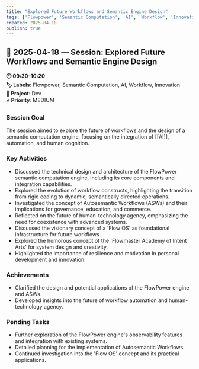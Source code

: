 ```yaml
---
title: "Explored Future Workflows and Semantic Engine Design"
tags: ['Flowpower', 'Semantic Computation', 'AI', 'Workflow', 'Innovation']
created: 2025-04-18
publish: true
---
```


## 📅 2025-04-18 — Session: Explored Future Workflows and Semantic Engine Design

**🕒 09:30–10:20**  
**🏷️ Labels**: Flowpower, Semantic Computation, AI, Workflow, Innovation  
**📂 Project**: Dev  
**⭐ Priority**: MEDIUM  


### Session Goal
The session aimed to explore the future of workflows and the design of a semantic computation engine, focusing on the integration of [[AI]], automation, and human cognition.

### Key Activities
- Discussed the technical design and architecture of the FlowPower semantic computation engine, including its core components and integration capabilities.
- Explored the evolution of workflow constructs, highlighting the transition from rigid coding to dynamic, semantically directed operations.
- Investigated the concept of Autosemantic Workflows (ASWs) and their implications for governance, education, and commerce.
- Reflected on the future of human-technology agency, emphasizing the need for coexistence with advanced systems.
- Discussed the visionary concept of a 'Flow OS' as foundational infrastructure for future workflows.
- Explored the humorous concept of the 'Flowmaster Academy of Intent Arts' for system design and creativity.
- Highlighted the importance of resilience and motivation in personal development and innovation.

### Achievements
- Clarified the design and potential applications of the FlowPower engine and ASWs.
- Developed insights into the future of workflow automation and human-technology agency.

### Pending Tasks
- Further exploration of the FlowPower engine's observability features and integration with existing systems.
- Detailed planning for the implementation of Autosemantic Workflows.
- Continued investigation into the 'Flow OS' concept and its practical applications.
